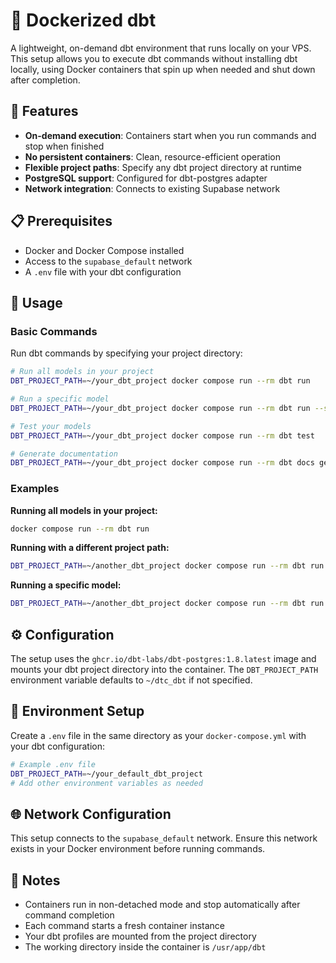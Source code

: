 # 🐳 Dockerized dbt

A lightweight, on-demand dbt environment that runs locally on your VPS. This setup allows you to execute dbt commands without installing dbt locally, using Docker containers that spin up when needed and shut down after completion.

## 🚀 Features

- **On-demand execution**: Containers start when you run commands and stop when finished
- **No persistent containers**: Clean, resource-efficient operation
- **Flexible project paths**: Specify any dbt project directory at runtime
- **PostgreSQL support**: Configured for dbt-postgres adapter
- **Network integration**: Connects to existing Supabase network

## 📋 Prerequisites

- Docker and Docker Compose installed
- Access to the `supabase_default` network
- A `.env` file with your dbt configuration

## 🎯 Usage

### Basic Commands

Run dbt commands by specifying your project directory:

```bash
# Run all models in your project
DBT_PROJECT_PATH=~/your_dbt_project docker compose run --rm dbt run

# Run a specific model
DBT_PROJECT_PATH=~/your_dbt_project docker compose run --rm dbt run --select your_model_name

# Test your models
DBT_PROJECT_PATH=~/your_dbt_project docker compose run --rm dbt test

# Generate documentation
DBT_PROJECT_PATH=~/your_dbt_project docker compose run --rm dbt docs generate
```

### Examples

**Running all models in your project:**
```bash
docker compose run --rm dbt run
```

**Running with a different project path:**
```bash
DBT_PROJECT_PATH=~/another_dbt_project docker compose run --rm dbt run
```

**Running a specific model:**
```bash
DBT_PROJECT_PATH=~/another_dbt_project docker compose run --rm dbt run --select your_model_name
```

## ⚙️ Configuration

The setup uses the `ghcr.io/dbt-labs/dbt-postgres:1.8.latest` image and mounts your dbt project directory into the container. The `DBT_PROJECT_PATH` environment variable defaults to `~/dtc_dbt` if not specified.

## 🔧 Environment Setup

Create a `.env` file in the same directory as your `docker-compose.yml` with your dbt configuration:

```bash
# Example .env file
DBT_PROJECT_PATH=~/your_default_dbt_project
# Add other environment variables as needed
```

## 🌐 Network Configuration

This setup connects to the `supabase_default` network. Ensure this network exists in your Docker environment before running commands.

## 📝 Notes

- Containers run in non-detached mode and stop automatically after command completion
- Each command starts a fresh container instance
- Your dbt profiles are mounted from the project directory
- The working directory inside the container is `/usr/app/dbt`